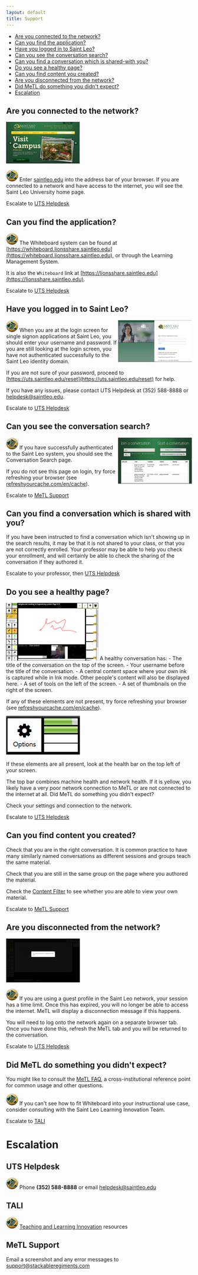 ```yaml
---
layout: default
title: Support
---
```


- [Are you connected to the network?](#are-you-connected-to-the-network)
- [Can you find the application?](#can-you-find-the-application)
- [Have you logged in to Saint Leo?](#have-you-logged-in-to-saint-leo)
- [Can you see the conversation search?](#can-you-see-the-conversation-search)
- [Can you find a conversation which is shared-with you?](#can-you-find-a-conversation-which-is-shared-with-you)
- [Do you see a healthy page?](#do-you-see-a-healthy-page)
- [Can you find content you created?](#can-you-find-content-you-created)
- [Are you disconnected from the network?](#are-you-disconnected-from-the-network)
- [Did MeTL do something you didn't expect?](#did-metl-do-something-you-didnt-expect)
- [Escalation](#escalation)

## Are you connected to the network?  
<img src="images/slu-home.png" alt="SLU Homepage" width="200" class="text-image"/>

![Saint Leo University](images/slu-32.png) Enter [saintleo.edu](http://saintleo.edu) into the address bar of your browser.  If you are connected to a network and have access to the internet, you will see the Saint Leo University home page.

<div class="escalation">Escalate to <a href="#uts-helpdesk">UTS Helpdesk</a></div>

## Can you find the application?

![Saint Leo University](images/slu-32.png) The Whiteboard system can be found at [https://whiteboard.lionsshare.saintleo.edu](https://whiteboard.lionsshare.saintleo.edu), or through the Learning Management System.

It is also the `Whiteboard` link at [https://lionsshare.saintleo.edu](https://lionsshare.saintleo.edu).

<div class="escalation">Escalate to <a href="#uts-helpdesk">UTS Helpdesk</a></div>

## Have you logged in to Saint Leo?
<img src="images/slu-adfs.png" alt="SLU ADFS" align="right" width="200" class="text-image"/>

![Saint Leo University](images/slu-32.png) When you are at the login screen for single signon applications at Saint Leo, you should enter your username and password.  If you are still looking at the login screen, you have not authenticated successfully to the Saint Leo identity domain.

If you are not sure of your password, proceed to [https://uts.saintleo.edu/reset](https://uts.saintleo.edu/reset) for help.

If you have any issues, please contact UTS Helpdesk at (352) 588-8888 or 
<a href="mailto:helpdesk@saintleo.edu">helpdesk@saintleo.edu</a>.

<div class="escalation">Escalate to <a href="#uts-helpdesk">UTS Helpdesk</a></div>

## Can you see the conversation search?
<img src="images/slu-conversations.png" alt="SLU Conversations" align="right" width="200" class="text-image"/>

![Saint Leo University](images/slu-32.png) If you have successfully authenticated to the Saint Leo system, you should see the Conversation Search page.

If you do not see this page on login, try force refreshing your browser (see [refreshyourcache.com/en/cache](http://refreshyourcache.com/en/cache)).

<div class="escalation">Escalate to <a href="#metl-support">MeTL Support</a></div>

## Can you find a conversation which is shared with you?

If you have been instructed to find a conversation which isn't showing up in the search results, it may be that it is not shared to your class, or that you are not correctly enrolled.  Your professor may be able to help you check your enrollment, and will certainly be able to check the sharing of the conversation if they authored it.

<div class="escalation">Escalate to your professor, then <a href="#uts-helpdesk">UTS Helpdesk</a></div>

## Do you see a healthy page?

<img src="images/whiteboard-healthy.png" alt="Healthy" width="250" class="text-image"/>
A healthy conversation has:
- The title of the conversation on the top of the screen.
- Your username before the title of the conversation.
- A central content space where your own ink is captured while in Ink mode.  Other people's content will also be displayed here.
- A set of tools on the left of the screen.
- A set of thumbnails on the right of the screen.

If any of these elements are not present, try force refreshing your browser (see [refreshyourcache.com/en/cache](http://refreshyourcache.com/en/cache)).

<img src="images/healthbar-good.png" alt="Healthbar good" width="200" class="text-image"/>

If these elements are all present, look at the health bar on the top left of your screen.

The top bar combines machine health and network health.  If it is yellow, you likely have a very poor network connection to MeTL or are not connected to the internet at all.  Did MeTL do something you didn't expect?

Check your settings and connection to the network.

<div class="escalation">Escalate to <a href="#uts-helpdesk">UTS Helpdesk</a></div>

## Can you find content you created?

Check that you are in the right conversation.  It is common practice to have many similarly named conversations as different sessions and groups teach the same material.

Check that you are still in the same group on the page where you authored the material.

Check the [Content Filter](guide-learning.html#content-filter) to see whether you are able to view your own material.

<div class="escalation">Escalate to <a href="#metl-support">MeTL Support</a></div>

## Are you disconnected from the network?

<img src="images/healthbar-bad.png" alt="Healthbar bad" width="200" class="text-image"/> 

![Saint Leo University](images/slu-32.png) If you are using a guest profile in the Saint Leo network, your session has a time limit.  Once this has expired, you will no longer be able to access the internet.  MeTL will display a disconnection message if this happens.

You will need to log onto the network again on a separate browser tab.  Once you have done this, refresh the MeTL tab and you will be returned to the conversation.

<div class="escalation">Escalate to <a href="#uts-helpdesk">UTS Helpdesk</a></div>

## Did MeTL do something you didn't expect?

You might like to consult the [MeTL FAQ]({{site.baseurl}}/academy-faq.html), a cross-institutional reference point for common usage and other questions.

![Saint Leo University](images/slu-32.png) If you can't see how to fit Whiteboard into your instructional use case, consider consulting with the Saint Leo Learning Innovation Team.

<div class="escalation">Escalate to <a href="#tali">TALI</a></div>

# Escalation

## UTS Helpdesk
![Saint Leo University](images/slu-32.png) Phone **(352) 588-8888** or email <a href="mailto:helpdesk@saintleo.edu">helpdesk@saintleo.edu</a>

## TALI
![Saint Leo University](images/slu-32.png) <a href="http://tali.saintleo.edu">Teaching and Learning Innovation</a> resources

## MeTL Support
Email a screenshot and any error messages to <a href="mailto:support@stackableregiments.com">support@stackableregiments.com</a>